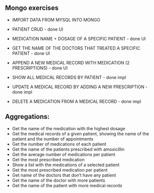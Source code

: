 ## Mongo exercises

- IMPORT DATA FROM MYSQL INTO MONGO

- PATIENT CRUD - done UI

- MEDICATION NAME + DOSAGE OF A SPECIFIC PATIENT - done UI

- GET THE NAME OF THE DOCTORS THAT TREATED A SPECIFIC PATIENT - done UI

- APPEND A NEW MEDICAL RECORD WITH MEDICATION (2 PRESCRIPTIONS) - done UI

- SHOW ALL MEDICAL RECORDS BY PATIENT - done impl

- UPDATE A MEDICAL RECORD BY ADDING A NEW PRESCRIPTION - done impl

- DELETE A MEDICATION FROM A MEDICAL RECORD - done impl


## Aggregations:
- Get the name of the medication with the highest dosage
- Get the medical records of a given patient, showing the name of the patient and the number of appointments
- Get the number of medications of each patient
- Get the name of the patients prescribed with amoxicillin 
- Get the average number of medications per patient 
- Get the most prescribed medication 
- Show a list with the medications of a selected patient 
- Get the most prescribed medication per patient 
- Get name of the doctors that don’t have any patient 
- Get the name of the doctor with more patients 
- Get the name of the patient with more medical records